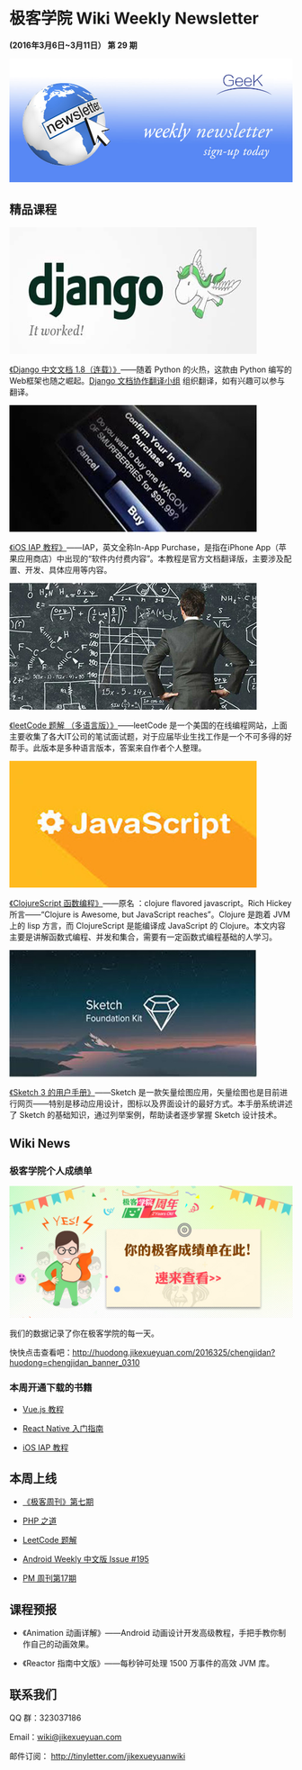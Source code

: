 # 极客学院 Wiki Weekly Newsletter 
 
**(2016年3月6日~3月11日） 第 29 期**                                                 

![newsletterlogo](images/newsletter-banner.jpg) 

## 精品课程

![](images/django-1-8.jpg)

[《Django 中文文档 1.8（连载）》](http://wiki.jikexueyuan.com/project/django-chinese-docs-18/)——随着 Python 的火热，这款由 Python 编写的Web框架也随之崛起。[Django 文档协作翻译小组](http://python.usyiyi.cn/django/index.html) 组织翻译，如有兴趣可以参与翻译。

![](images/ios-iap.jpg)

[《iOS IAP 教程》](http://wiki.jikexueyuan.com/project/in-app-purchase/)——IAP，英文全称In-App Purchase，是指在iPhone App（苹果应用商店）中出现的“软件内付费内容”。本教程是官方文档翻译版，主要涉及配置、开发、具体应用等内容。

![](images/leetcode.jpg)

[《leetCode 题解 （多语言版）》](http://wiki.jikexueyuan.com/project/leetcode-book/)——leetCode 是一个美国的在线编程网站，上面主要收集了各大IT公司的笔试面试题，对于应届毕业生找工作是一个不可多得的好帮手。此版本是多种语言版本，答案来自作者个人整理。

![](images/js-f.jpg)

[《ClojureScript 函数编程》](http://wiki.jikexueyuan.com/project/clojure-flavored-javascript/)——原名 ：clojure flavored javascript。Rich Hickey 所言——“Clojure is Awesome, but JavaScript reaches”。Clojure 是跑着 JVM 上的 lisp 方言，而 ClojureScript 是能编译成 JavaScript 的 Clojure。本文内容主要是讲解函数式编程、并发和集合，需要有一定函数式编程基础的人学习。

![](images/sketch.jpg)

[《Sketch 3 的用户手册》](http://wiki.jikexueyuan.com/project/sketch-3/)——Sketch 是一款矢量绘图应用，矢量绘图也是目前进行网页——特别是移动应用设计，图标以及界面设计的最好方式。本手册系统讲述了 Sketch 的基础知识，通过列举案例，帮助读者逐步掌握 Sketch 设计技术。

## Wiki News

### 极客学院个人成绩单

![](images/jike310.jpg)

我们的数据记录了你在极客学院的每一天。

快快点击查看吧：<http://huodong.jikexueyuan.com/2016325/chengjidan?huodong=chengjidan_banner_0310>

### 本周开通下载的书籍

- [Vue.js 教程](http://wiki.jikexueyuan.com/project/vue-js-1.0/)

- [React Native 入门指南](http://wiki.jikexueyuan.com/project/react-native-lesson/)

- [iOS IAP 教程](http://wiki.jikexueyuan.com/project/in-app-purchase/)

## 本周上线

- [《极客周刊》第七期 ](http://wiki.jikexueyuan.com/project/geek-weekly-newsletter/issues-7/newsletter-seven.html)

- [PHP 之道](http://wiki.jikexueyuan.com/project/php-right-way-new/)

- [LeetCode 题解](http://wiki.jikexueyuan.com/project/leetcode-book/)

- [Android Weekly 中文版 Issue #195](http://wiki.jikexueyuan.com/project/android-weekly/issue-195/index.html)

- [PM 周刊第17期](http://wiki.jikexueyuan.com/project/pmweekly/17.html)

## 课程预报

- 《Animation 动画详解》——Android 动画设计开发高级教程，手把手教你制作自己的动画效果。

- 《Reactor 指南中文版》——每秒钟可处理 1500 万事件的高效 JVM 库。

## 联系我们

QQ 群：323037186

Email：wiki@jikexueyuan.com

邮件订阅： <http://tinyletter.com/jikexueyuanwiki>

